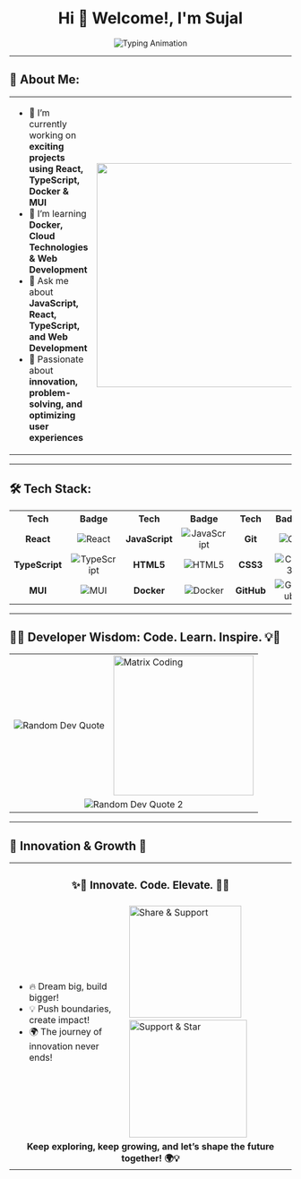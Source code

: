 <h1 align="center">Hi 👋 Welcome!, I'm Sujal</h1>

<p align="center">
 <img src="https://readme-typing-svg.herokuapp.com?font=Fira+Code&size=22&pause=1000&color=FF5733&width=600&lines=Innovative+Thinker+%7C+Problem+Solver+🚀;Building+Impactful+Solutions!+💡;Driven+by+Passion+%7C+Fueled+by+Curiosity+🔥;Turning+Ideas+into+Reality+⚡;Striving+for+Excellence+🌟;Never+Stop+Learning+📚" alt="Typing Animation" />
</p>

---

## 🚀 About Me:

<table>
  <tr>
    <td>
      <ul>
        <li>🔭 I’m currently working on <b>exciting projects using React, TypeScript, Docker & MUI</b></li>
        <li>🌱 I’m learning <b>Docker, Cloud Technologies & Web Development</b></li>
        <li>💬 Ask me about <b>JavaScript, React, TypeScript, and Web Development</b></li>
        <li>🚀 Passionate about <b>innovation, problem-solving, and optimizing user experiences</b></li>
      </ul>
    </td>
    <td>
      <img src="https://media.giphy.com/media/qgQUggAC3Pfv687qPC/giphy.gif" width="400"/>
    </td>
  </tr>
</table>


---

## 🛠️ Tech Stack:

<table align="center">
  <tr align="center">
    <th>Tech</th>
    <th>Badge</th>
    <th>Tech</th>
    <th>Badge</th>
    <th>Tech</th>
    <th>Badge</th>
  </tr>
  <tr align="center">
    <td><strong>React</strong></td>
    <td><img src="https://img.shields.io/badge/React-20232A?style=for-the-badge&logo=react&logoColor=61DAFB" alt="React" /></td>
    <td><strong>JavaScript</strong></td>
    <td><img src="https://img.shields.io/badge/JavaScript-F7DF1E?style=for-the-badge&logo=javascript&logoColor=black" alt="JavaScript" /></td>
    <td><strong>Git</strong></td>
    <td><img src="https://img.shields.io/badge/Git-F05032?style=for-the-badge&logo=git&logoColor=white" alt="Git" /></td>
  </tr>
  <tr align="center">
    <td><strong>TypeScript</strong></td>
    <td><img src="https://img.shields.io/badge/TypeScript-3178C6?style=for-the-badge&logo=typescript&logoColor=white" alt="TypeScript" /></td>
    <td><strong>HTML5</strong></td>
    <td><img src="https://img.shields.io/badge/HTML5-E34F26?style=for-the-badge&logo=html5&logoColor=white" alt="HTML5" /></td>
    <td><strong>CSS3</strong></td>
    <td><img src="https://img.shields.io/badge/CSS3-1572B6?style=for-the-badge&logo=css3&logoColor=white" alt="CSS3" /></td>
  </tr>
  <tr align="center">
    <td><strong>MUI</strong></td>
    <td><img src="https://img.shields.io/badge/MUI-007FFF?style=for-the-badge&logo=mui&logoColor=white" alt="MUI" /></td>
    <td><strong>Docker</strong></td>
    <td><img src="https://img.shields.io/badge/Docker-2496ED?style=for-the-badge&logo=docker&logoColor=white" alt="Docker" /></td>
    <td><strong>GitHub</strong></td>
    <td><img src="https://img.shields.io/badge/GitHub-181717?style=for-the-badge&logo=github&logoColor=white" alt="GitHub" /></td>
  </tr>
</table>  

---

## 🚀💡 Developer Wisdom: Code. Learn. Inspire. 💡🚀

<table align="center">
  <tr>
    <td>
      <p align="center">
         <img src="https://quotes-github-readme.vercel.app/api?type=horizontal&theme=radical" alt="Random Dev Quote"/>
      </p>
    </td>
    <td>
      <img src="https://media.giphy.com/media/RbDKaczqWovIugyJmW/giphy.gif" width="250" alt="Matrix Coding">
    </td>
  </tr>
  <tr>
    <td colspan="2" align="center">
      <img src="https://quotes-github-readme.vercel.app/api?type=horizontal&theme=dark" alt="Random Dev Quote 2"/>
    </td>
  </tr>
</table>

---

## 🚀 Innovation & Growth 🚀

<table align="center">
  <tr>
    <td colspan="2" align="center">
      <h3>✨🚀 Innovate. Code. Elevate. 🚀✨</h3>
    </td>
  </tr>
  <tr>
    <td>
      <ul>
        <li>🔥 Dream big, build bigger!</li>
        <li>💡 Push boundaries, create impact!</li>
        <li>🌍 The journey of innovation never ends!</li>
      </ul>
    </td> 
    <td>
    <img src="https://media.giphy.com/media/jt7bAtEijhurm/giphy.gif" width="200" alt="Share & Support"/> &nbsp; <img src="https://media.giphy.com/media/xT9IgzoKnwFNmISR8I/giphy.gif" width="210" alt="Support & Star"/> 
    </td>
  </tr>
  <tr>
    <td colspan="2" align="center">
      <strong>Keep exploring, keep growing, and let’s shape the future together! 🌍💡</strong>
    </td>
  </tr>
</table>
